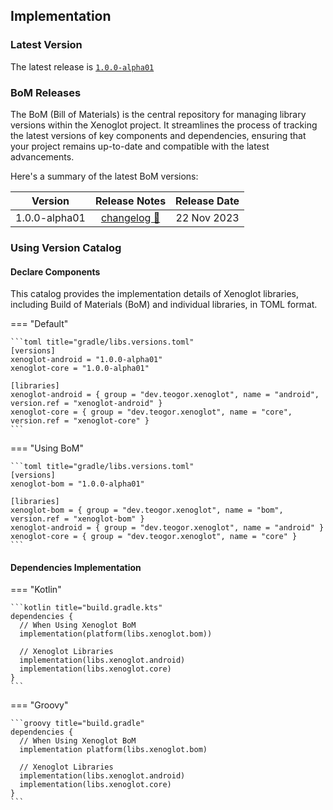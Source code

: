 [//]: # (This file was automatically generated - do not edit)

## Implementation

### Latest Version

The latest release is [`1.0.0-alpha01`](../releases.md)

### BoM Releases

The BoM (Bill of Materials) is the central repository for managing library versions within the
Xenoglot project. It streamlines the process of tracking the latest versions of key components and
dependencies, ensuring that your project remains up-to-date and compatible with the latest
advancements.

Here's a summary of the latest BoM versions:

|    Version    |               Release Notes                | Release Date |
|:-------------:|:------------------------------------------:|:------------:|
| 1.0.0-alpha01 | [changelog 🔗](changelog/1.0.0-alpha01.md) | 22 Nov 2023 |

### Using Version Catalog

#### Declare Components

This catalog provides the implementation details of Xenoglot libraries, including Build of
Materials (BoM) and individual libraries, in TOML format.

=== "Default"

    ```toml title="gradle/libs.versions.toml"
    [versions]
    xenoglot-android = "1.0.0-alpha01"
    xenoglot-core = "1.0.0-alpha01"

    [libraries]
    xenoglot-android = { group = "dev.teogor.xenoglot", name = "android", version.ref = "xenoglot-android" }
    xenoglot-core = { group = "dev.teogor.xenoglot", name = "core", version.ref = "xenoglot-core" }
    ```

=== "Using BoM"

    ```toml title="gradle/libs.versions.toml"
    [versions]
    xenoglot-bom = "1.0.0-alpha01"

    [libraries]
    xenoglot-bom = { group = "dev.teogor.xenoglot", name = "bom", version.ref = "xenoglot-bom" }
    xenoglot-android = { group = "dev.teogor.xenoglot", name = "android" }
    xenoglot-core = { group = "dev.teogor.xenoglot", name = "core" }
    ```

#### Dependencies Implementation

=== "Kotlin"

    ```kotlin title="build.gradle.kts"
    dependencies {
      // When Using Xenoglot BoM
      implementation(platform(libs.xenoglot.bom))

      // Xenoglot Libraries
      implementation(libs.xenoglot.android)
      implementation(libs.xenoglot.core)
    }
    ```

=== "Groovy"

    ```groovy title="build.gradle"
    dependencies {
      // When Using Xenoglot BoM
      implementation platform(libs.xenoglot.bom)

      // Xenoglot Libraries
      implementation(libs.xenoglot.android)
      implementation(libs.xenoglot.core)
    }
    ```
